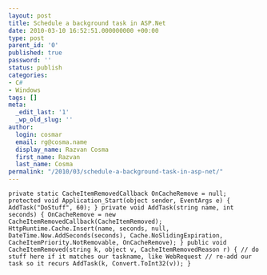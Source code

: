 ```yaml
---
layout: post
title: Schedule a background task in ASP.Net
date: 2010-03-10 16:52:51.000000000 +00:00
type: post
parent_id: '0'
published: true
password: ''
status: publish
categories:
- C#
- Windows
tags: []
meta:
  _edit_last: '1'
  _wp_old_slug: ''
author:
  login: cosmar
  email: rg@cosma.name
  display_name: Razvan Cosma
  first_name: Razvan
  last_name: Cosma
permalink: "/2010/03/schedule-a-background-task-in-asp-net/"
---
```

`private static CacheItemRemovedCallback OnCacheRemove = null;
protected void Application_Start(object sender, EventArgs e)
{
AddTask("DoStuff", 60);
}
private void AddTask(string name, int seconds)
{
OnCacheRemove = new CacheItemRemovedCallback(CacheItemRemoved);
HttpRuntime.Cache.Insert(name, seconds, null,
DateTime.Now.AddSeconds(seconds), Cache.NoSlidingExpiration,
CacheItemPriority.NotRemovable, OnCacheRemove);
}
public void CacheItemRemoved(string k, object v, CacheItemRemovedReason r)
{
// do stuff here if it matches our taskname, like WebRequest
// re-add our task so it recurs
AddTask(k, Convert.ToInt32(v));
}
`

